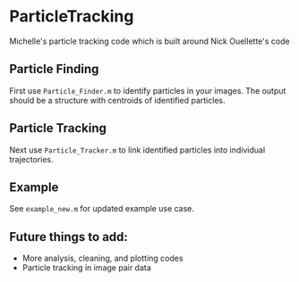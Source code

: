 # ParticleTracking
Michelle's particle tracking code which is built around Nick Ouellette's code

## Particle Finding
First use `Particle_Finder.m` to identify particles in your images. The output should be a structure with centroids of identified particles.

## Particle Tracking
Next use `Particle_Tracker.m` to link identified particles into individual trajectories.

## Example
See `example_new.m` for updated example use case.

## Future things to add:
- More analysis, cleaning, and plotting codes
- Particle tracking in image pair data
